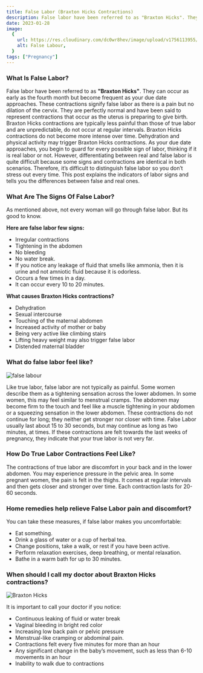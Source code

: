 ```yaml
---
title: False Labor (Braxton Hicks Contractions)
description: False labor have been referred to as "Braxton Hicks". They can occur as early as the fourth month but become frequent as your due date approaches. These contractions signify false labor as there is a pain but no dilation of the cervix.
date: 2023-01-28
image:
  {
    url: https://res.cloudinary.com/dc0wr8hev/image/upload/v1756113955/False_Labor_Braxton_Hicks_Contractions_ntzgdt.webp,
    alt: False Labour,
  }
tags: ["Pregnancy"]
---
```


### What Is False Labor?

False labor have been referred to as **"Braxton Hicks"**. They can occur as early as the fourth month but become frequent as your due date approaches. These contractions signify false labor as there is a pain but no dilation of the cervix. They are perfectly normal and have been said to represent contractions that occur as the uterus is preparing to give birth.
Braxton Hicks contractions are typically less painful than those of true labor and are unpredictable, do not occur at regular intervals. Braxton Hicks contractions do not become more intense over time. Dehydration and physical activity may trigger Braxton Hicks contractions.
As your due date approaches, you begin to guard for every possible sign of labor, thinking if it is real labor or not. However, differentiating between real and false labor is quite difficult because some signs and contractions are identical in both scenarios. Therefore, it’s difficult to distinguish false labor so you don’t stress out every time.
This post explains the indicators of labor signs and tells you the differences between false and real ones.

### What Are The Signs Of False Labor?

As mentioned above, not every woman will go through false labor. But its good to know.

**Here are false labor few signs:**

- Irregular contractions
- Tightening in the abdomen
- No bleeding
- No water break.
- If you notice any leakage of fluid that smells like ammonia, then it is urine and not amniotic fluid because it is odorless.
- Occurs a few times in a day.
- It can occur every 10 to 20 minutes.

**What causes Braxton Hicks contractions?**

- Dehydration
- Sexual intercourse
- Touching of the maternal abdomen
- Increased activity of mother or baby
- Being very active like climbing stairs
- Lifting heavy weight may also trigger false labor
- Distended maternal bladder

### What do false labor feel like?

![false labour](https://img1.wsimg.com/isteam/ip/7d906beb-bc9b-4377-9b06-b22a3566899c/images.jpeg-50.jpg/:/cr=t:0%25,l:0%25,w:100%25,h:100%25/rs=w:1280)

Like true labor, false labor are not typically as painful. Some women describe them as a tightening sensation across the lower abdomen. In some women, this may feel similar to menstrual cramps. The abdomen may become firm to the touch and feel like a muscle tightening in your abdomen or a squeezing sensation in the lower abdomen. These contractions do not continue for long; they neither get stronger nor closer with time. False Labor usually last about 15 to 30 seconds, but may continue as long as two minutes, at times.
If these contractions are felt towards the last weeks of pregnancy, they indicate that your true labor is not very far.

### How Do True Labor Contractions Feel Like?

The contractions of true labor are discomfort in your back and in the lower abdomen. You may experience pressure in the pelvic area. In some pregnant women, the pain is felt in the thighs. It comes at regular intervals and then gets closer and stronger over time. Each contraction lasts for 20-60 seconds.

### Home remedies help relieve False Labor pain and discomfort?

You can take these measures, if false labor makes you uncomfortable:

- Eat something.
- Drink a glass of water or a cup of herbal tea.
- Change positions, take a walk, or rest if you have been active.
- Perform relaxation exercises, deep breathing, or mental relaxation.
- Bathe in a warm bath for up to 30 minutes.

### When should I call my doctor about Braxton Hicks contractions?

![Braxton Hicks](https://img1.wsimg.com/isteam/ip/7d906beb-bc9b-4377-9b06-b22a3566899c/images.jpeg-48.jpg/:/cr=t:0%25,l:0%25,w:100%25,h:100%25/rs=w:1280)

It is important to call your doctor if you notice:

- Continuous leaking of fluid or water break
- Vaginal bleeding in bright red color
- Increasing low back pain or pelvic pressure
- Menstrual-like cramping or abdominal pain.
- Contractions felt every five minutes for more than an hour
- Any significant change in the baby’s movement, such as less than 6-10 movements in an hour
- Inability to walk due to contractions
